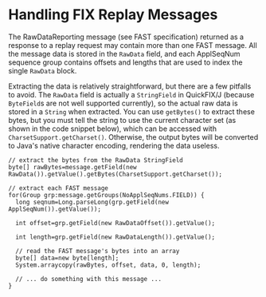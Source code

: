 # Handling FIX Replay Messages #

The RawDataReporting message (see FAST specification) returned as a response to a replay request may contain more than one FAST message.  All the message data is stored in the `RawData` field, and each ApplSeqNum sequence group contains offsets and lengths that are used to index the single `RawData` block.

Extracting the data is relatively straightforward, but there are a few pitfalls to avoid.  The `RawData` field is actually a `StringField` in QuickFIX/J (because `ByteField`s are not well supported currently), so the actual raw data is stored in a `String` when extracted.  You can use `getBytes()` to extract these bytes, but you must tell the string to use the current character set (as shown in the code snippet below), which can be accessed with `CharsetSupport.getCharset()`.  Otherwise, the output bytes will be converted to Java's native character encoding, rendering the data useless.

```
// extract the bytes from the RawData StringField
byte[] rawBytes=message.getField(new RawData()).getValue().getBytes(CharsetSupport.getCharset());

// extract each FAST message
for(Group grp:message.getGroups(NoApplSeqNums.FIELD)) {
  long seqnum=Long.parseLong(grp.getField(new ApplSeqNum()).getValue());
				
  int offset=grp.getField(new RawDataOffset()).getValue();
				
  int length=grp.getField(new RawDataLength()).getValue();

  // read the FAST message's bytes into an array
  byte[] data=new byte[length];
  System.arraycopy(rawBytes, offset, data, 0, length);

  // ... do something with this message ...
}
```